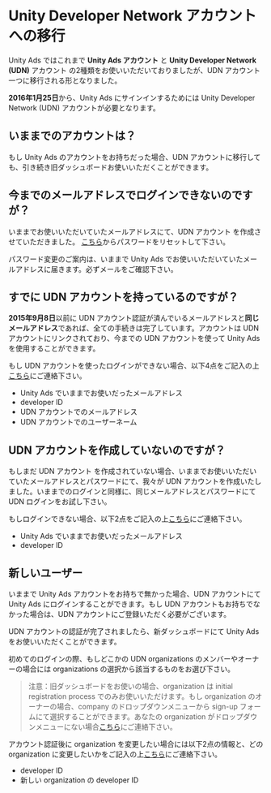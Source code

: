 # Unity Developer Network アカウントへの移行

Unity Ads ではこれまで **Unity Ads アカウント** と **Unity Developer Network (UDN)** アカウント の2種類をお使いいただいておりましたが、UDN アカウント一つに移行される形となりました。

**2016年1月25日**から、Unity Ads にサインインするためには Unity Developer Network (UDN) アカウントが必要となります。

## いままでのアカウントは？
もし Unity Ads のアカウントをお持ちだった場合、UDN アカウントに移行しても、引き続き旧ダッシュボードお使いいただくことができます。

## 今までのメールアドレスでログインできないのですが？
いままでお使いいただいていたメールアドレスにて、UDN アカウント を作成させていただきました。
[こちら](https://accounts.unity3d.com/password/new)からパスワードをリセットして下さい。

パスワード変更のご案内は、いままで Unity Ads でお使いいただいていたメールアドレスに届きます。必ずメールをご確認下さい。

## すでに UDN アカウントを持っているのですが？
**2015年9月8日**以前に UDN アカウント認証が済んでいるメールアドレスと**同じメールアドレス**であれば、全ての手続きは完了しています。アカウントは UDN アカウントにリンクされており、今までの UDN アカウントを使って Unity Ads を使用することができます。

もし UDN アカウントを使ったログインができない場合、以下4点をご記入の上[こちら](mailto:ads-support@unity3d.co.jp)にご連絡下さい。

- Unity Ads でいままでお使いだったメールアドレス
- developer ID
- UDN アカウントでのメールアドレス
- UDN アカウントでのユーザーネーム

## UDN アカウントを作成していないのですが？

もしまだ UDN アカウント を作成されていない場合、いままでお使いいただいていたメールアドレスとパスワードにて、我々が UDN アカウントを作成いたしました。いままでのログインと同様に、同じメールアドレスとパスワードにて UDN ログインをお試し下さい。

もしログインできない場合、以下2点をご記入の上[こちら](mailto:ads-support@unity3d.co.jp)にご連絡下さい。

- Unity Ads でいままでお使いだったメールアドレス
- developer ID

## 新しいユーザー
いままで Unity Ads アカウントをお持ちで無かった場合、UDN アカウントにて Unity Ads にログインすることができます。もし UDN アカウントもお持ちでなかった場合は、UDN アカウントにご登録いただく必要がございます。

UDN アカウントの認証が完了されましたら、新ダッシュボードにて Unity Ads をお使いいただくことができます。

初めてのログインの際、もしどこかの UDN organizations のメンバーやオーナーの場合には organizations の選択から該当するものをお選び下さい。

> 注意：旧ダッシュボードをお使いの場合、organization は initial registration process でのみお使いいただけます。もし organization のオーナーの場合、company のドロップダウンメニューから sign-up フォームにて選択することができます。あなたの organization がドロップダウンメニューにない場合[こちら](mailto:ads-support@unity3d.co.jp)にご連絡下さい。

アカウント認証後に organization を変更したい場合には以下2点の情報と、どの organization に変更したいかをご記入の上[こちら](mailto:ads-support@unity3d.co.jp)にご連絡下さい。

- developer ID
- 新しい organization の developer ID

